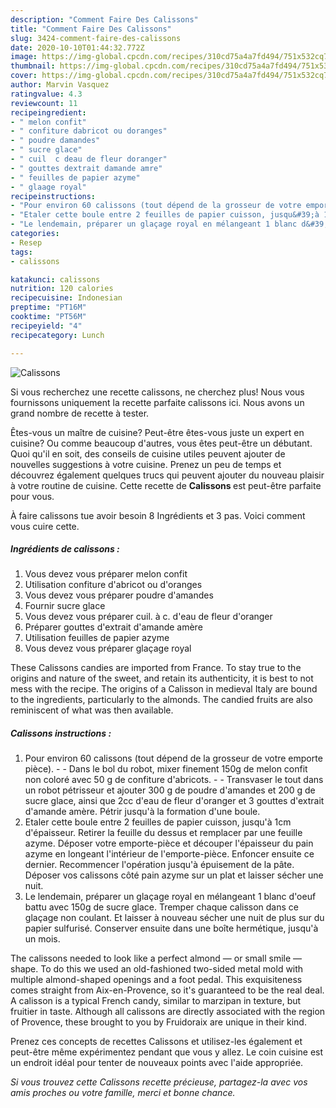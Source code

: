 ```yaml
---
description: "Comment Faire Des Calissons"
title: "Comment Faire Des Calissons"
slug: 3424-comment-faire-des-calissons
date: 2020-10-10T01:44:32.772Z
image: https://img-global.cpcdn.com/recipes/310cd75a4a7fd494/751x532cq70/calissons-photo-principale-de-la-recette.jpg
thumbnail: https://img-global.cpcdn.com/recipes/310cd75a4a7fd494/751x532cq70/calissons-photo-principale-de-la-recette.jpg
cover: https://img-global.cpcdn.com/recipes/310cd75a4a7fd494/751x532cq70/calissons-photo-principale-de-la-recette.jpg
author: Marvin Vasquez
ratingvalue: 4.3
reviewcount: 11
recipeingredient:
- " melon confit"
- " confiture dabricot ou doranges"
- " poudre damandes"
- " sucre glace"
- " cuil  c deau de fleur doranger"
- " gouttes dextrait damande amre"
- " feuilles de papier azyme"
- " glaage royal"
recipeinstructions:
- "Pour environ 60 calissons (tout dépend de la grosseur de votre emporte pièce).   Dans le bol du robot, mixer finement 150g de melon confit non coloré avec 50 g de confiture d&#39;abricots.  Transvaser le tout dans un robot pétrisseur et ajouter 300 g de poudre d&#39;amandes et 200 g de sucre glace, ainsi que 2cc d&#39;eau de fleur d&#39;oranger et 3 gouttes d&#39;extrait d&#39;amande amère. Pétrir jusqu&#39;à la formation d&#39;une boule."
- "Etaler cette boule entre 2 feuilles de papier cuisson, jusqu&#39;à 1cm d&#39;épaisseur. Retirer la feuille du dessus et remplacer par une feuille azyme. Déposer votre emporte-pièce et découper l&#39;épaisseur du pain azyme en longeant l&#39;intérieur de l&#39;emporte-pièce. Enfoncer ensuite ce dernier. Recommencer l&#39;opération jusqu&#39;à épuisement de la pâte. Déposer vos calissons côté pain azyme sur un plat et laisser sécher une nuit."
- "Le lendemain, préparer un glaçage royal en mélangeant 1 blanc d&#39;oeuf battu avec 150g de sucre glace. Tremper chaque calisson dans ce glaçage non coulant. Et laisser à nouveau sécher une nuit de plus sur du papier sulfurisé. Conserver ensuite dans une boîte hermétique, jusqu&#39;à un mois."
categories:
- Resep
tags:
- calissons

katakunci: calissons 
nutrition: 120 calories
recipecuisine: Indonesian
preptime: "PT16M"
cooktime: "PT56M"
recipeyield: "4"
recipecategory: Lunch

---
```



![Calissons](https://img-global.cpcdn.com/recipes/310cd75a4a7fd494/751x532cq70/calissons-photo-principale-de-la-recette.jpg)

Si vous recherchez une recette calissons, ne cherchez plus! Nous vous fournissons uniquement la recette parfaite calissons ici. Nous avons un grand nombre de recette à tester.

Êtes-vous un maître de cuisine? Peut-être êtes-vous juste un expert en cuisine? Ou comme beaucoup d'autres, vous êtes peut-être un débutant. Quoi qu'il en soit, des conseils de cuisine utiles peuvent ajouter de nouvelles suggestions à votre cuisine. Prenez un peu de temps et découvrez également quelques trucs qui peuvent ajouter du nouveau plaisir à votre routine de cuisine. Cette recette de <strong> Calissons </strong> est peut-être parfaite pour vous.

<!--inarticleads1-->

À faire calissons tue avoir besoin 8 Ingrédients et 3 pas. Voici comment vous cuire cette.

##### Ingrédients de calissons :

1. Vous devez vous préparer  melon confit
1. Utilisation  confiture d&#39;abricot ou d&#39;oranges
1. Vous devez vous préparer  poudre d&#39;amandes
1. Fournir  sucre glace
1. Vous devez vous préparer  cuil. à c. d&#39;eau de fleur d&#39;oranger
1. Préparer  gouttes d&#39;extrait d&#39;amande amère
1. Utilisation  feuilles de papier azyme
1. Vous devez vous préparer  glaçage royal


These Calissons candies are imported from France. To stay true to the origins and nature of the sweet, and retain its authenticity, it is best to not mess with the recipe. The origins of a Calisson in medieval Italy are bound to the ingredients, particularly to the almonds. The candied fruits are also reminiscent of what was then available. 

<!--inarticleads2-->

##### Calissons instructions :

1. Pour environ 60 calissons (tout dépend de la grosseur de votre emporte pièce).  -  - Dans le bol du robot, mixer finement 150g de melon confit non coloré avec 50 g de confiture d&#39;abricots. -  - Transvaser le tout dans un robot pétrisseur et ajouter 300 g de poudre d&#39;amandes et 200 g de sucre glace, ainsi que 2cc d&#39;eau de fleur d&#39;oranger et 3 gouttes d&#39;extrait d&#39;amande amère. Pétrir jusqu&#39;à la formation d&#39;une boule.
1. Etaler cette boule entre 2 feuilles de papier cuisson, jusqu&#39;à 1cm d&#39;épaisseur. Retirer la feuille du dessus et remplacer par une feuille azyme. Déposer votre emporte-pièce et découper l&#39;épaisseur du pain azyme en longeant l&#39;intérieur de l&#39;emporte-pièce. Enfoncer ensuite ce dernier. Recommencer l&#39;opération jusqu&#39;à épuisement de la pâte. Déposer vos calissons côté pain azyme sur un plat et laisser sécher une nuit.
1. Le lendemain, préparer un glaçage royal en mélangeant 1 blanc d&#39;oeuf battu avec 150g de sucre glace. Tremper chaque calisson dans ce glaçage non coulant. Et laisser à nouveau sécher une nuit de plus sur du papier sulfurisé. Conserver ensuite dans une boîte hermétique, jusqu&#39;à un mois.


The calissons needed to look like a perfect almond — or small smile — shape. To do this we used an old-fashioned two-sided metal mold with multiple almond-shaped openings and a foot pedal. This exquisiteness comes straight from Aix-en-Provence, so it&#39;s guaranteed to be the real deal. A calisson is a typical French candy, similar to marzipan in texture, but fruitier in taste. Although all calissons are directly associated with the region of Provence, these brought to you by Fruidoraix are unique in their kind. 

<!--inarticleads1-->

<p>
Prenez ces concepts de recettes Calissons et utilisez-les également et peut-être même expérimentez pendant que vous y allez. Le coin cuisine est un endroit idéal pour tenter de nouveaux points avec l'aide appropriée.
</p>

<p>
<i>Si vous trouvez cette Calissons recette précieuse, partagez-la avec vos amis proches ou votre famille, merci et bonne chance.</i>
</p>
